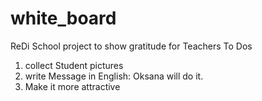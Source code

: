 # white_board
ReDi School project to show gratitude for Teachers
To Dos
1. collect Student pictures
2. write Message in English: Oksana will do it. 
3. Make it more attractive
